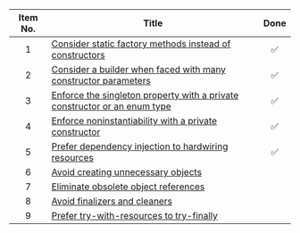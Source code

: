 | Item No. 	| Title                                                                              	|        Done        	|
|:--------:	|------------------------------------------------------------------------------------	|:------------------:	|
|     1    	| [Consider static factory methods instead of constructors](01.md)                   	| :white_check_mark: 	|
|     2    	| [Consider a builder when faced with many constructor parameters](02.md)            	| :white_check_mark: 	|
|     3    	| [Enforce the singleton property with a private constructor or an enum type](03.md) 	| :white_check_mark: 	|
|     4    	| [Enforce noninstantiability with a private constructor](04.md)                     	| :white_check_mark: 	|
|     5    	| [Prefer dependency injection to hardwiring resources](05.md)                       	| :white_check_mark: 	|
|     6    	| [Avoid creating unnecessary objects](06.md)                                        	|                    	|
|     7    	| [Eliminate obsolete object references](07.md)                                      	|                    	|
|     8    	| [Avoid finalizers and cleaners](08.md)                                             	|                    	|
|     9    	| [Prefer try-with-resources to try-finally](09.md)                                  	|                    	|
